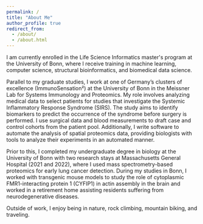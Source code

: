 ```yaml
---
permalink: /
title: "About Me"
author_profile: true
redirect_from: 
  - /about/
  - /about.html
---
```

I am currently enrolled in the Life Science Informatics master's program at the University of Bonn, where I receive training in machine learning, computer science, structural bioinformatics, and biomedical data science.

Parallel to my graduate studies, I work at one of Germany’s clusters of excellence (ImmunoSensation²) at the University of Bonn in the Meissner Lab for Systems Immunology and Proteomics. My role involves analyzing medical data to select patients for studies that investigate the Systemic Inflammatory Response Syndrome (SIRS). The study aims to identify biomarkers to predict the occurrence of the syndrome before surgery is performed. I use surgical data and blood measurements to draft case and control cohorts from the patient pool. Additionally, I write software to automate the analysis of spatial proteomics data, providing biologists with tools to analyze their experiments in an automated manner.

Prior to this, I completed my undergraduate degree in biology at the University of Bonn with two research stays at Massachusetts General Hospital (2021 and 2022), where I used mass spectrometry-based proteomics for early lung cancer detection. During my studies in Bonn, I worked with transgenic mouse models to study the role of cytoplasmic FMR1-interacting protein 1 (CYFIP1) in actin assembly in the brain and worked in a retirement home assisting residents suffering from neurodegenerative diseases.

Outside of work, I enjoy being in nature, rock climbing, mountain biking, and traveling.
